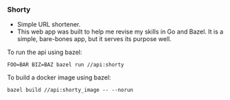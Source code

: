 ### Shorty

- Simple URL shortener.
- This web app was built to help me revise my skills in Go and Bazel. It is a simple, bare-bones app, but it serves its purpose well.

To run the api using bazel: 

```
FOO=BAR BIZ=BAZ bazel run //api:shorty
```

To build a docker image using bazel:

```
bazel build //api:shorty_image -- --norun
```

